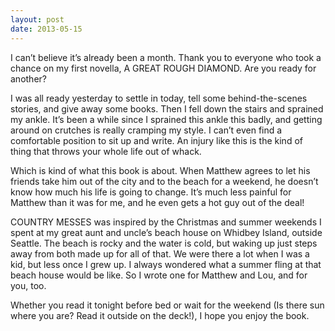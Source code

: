 ```yaml
---
layout: post
date: 2013-05-15
---
```


I can’t believe it’s already been a month. Thank you to everyone who took a chance on my first novella, A GREAT ROUGH DIAMOND. Are you ready for another?  

I was all ready yesterday to settle in today, tell some behind-the-scenes stories, and give away some books. Then I fell down the stairs and sprained my ankle. It’s been a while since I sprained this ankle this badly, and getting around on crutches is really cramping my style. I can’t even find a comfortable position to sit up and write. An injury like this is the kind of thing that throws your whole life out of whack.  

Which is kind of what this book is about. When Matthew agrees to let his friends take him out of the city and to the beach for a weekend, he doesn’t know how much his life is going to change. It’s much less painful for Matthew than it was for me, and he even gets a hot guy out of the deal!  

COUNTRY MESSES was inspired by the Christmas and summer weekends I spent at my great aunt and uncle’s beach house on Whidbey Island, outside Seattle. The beach is rocky and the water is cold, but waking up just steps away from both made up for all of that. We were there a lot when I was a kid, but less once I grew up. I always wondered what a summer fling at that beach house would be like. So I wrote one for Matthew and Lou, and for you, too.  

Whether you read it tonight before bed or wait for the weekend (Is there sun where you are? Read it outside on the deck!), I hope you enjoy the book. 
